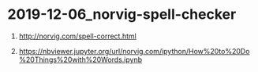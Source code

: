 # 2019-12-06_norvig-spell-checker

1. http://norvig.com/spell-correct.html

2. https://nbviewer.jupyter.org/url/norvig.com/ipython/How%20to%20Do%20Things%20with%20Words.ipynb

